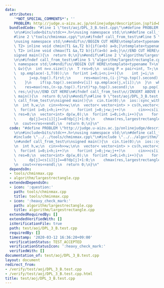 ```yaml
---
data:
  attributes:
    '*NOT_SPECIAL_COMMENTS*': ''
    PROBLEM: http://judge.u-aizu.ac.jp/onlinejudge/description.jsp?id=DPL_3_B
  bundledCode: "#line 1 \"test/aoj/DPL_3_B.test.cpp\"\n#define PROBLEM \"http://judge.u-aizu.ac.jp/onlinejudge/description.jsp?id=DPL_3_B\"\
    \n\n#include<bits/stdc++.h>\nusing namespace std;\n\n#define call_from_test\n\
    #line 2 \"tools/chminmax.cpp\"\n\n#ifndef call_from_test\n#line 5 \"tools/chminmax.cpp\"\
    \nusing namespace std;\n#endif\n//BEGIN CUT HERE\ntemplate<typename T1,typename\
    \ T2> inline void chmin(T1 &a,T2 b){if(a>b) a=b;}\ntemplate<typename T1,typename\
    \ T2> inline void chmax(T1 &a,T2 b){if(a<b) a=b;}\n//END CUT HERE\n#ifndef call_from_test\n\
    signed main(){\n  return 0;\n}\n#endif\n#line 2 \"algorithm/largestrectangle.cpp\"\
    \n\n#ifndef call_from_test\n#line 5 \"algorithm/largestrectangle.cpp\"\nusing\
    \ namespace std;\n#endif\n//BEGIN CUT HERE\ntemplate<typename T>\nT largestrectangle(vector<T>\
    \ &v){\n  int n=v.size();\n  T res=0;\n  using P = pair<int, T>;\n  stack<P> sp;\n\
    \  sp.emplace(-1,T(0));\n  for(int i=0;i<n;i++){\n    int j=i;\n    while(sp.top().second>v[i]){\n\
    \      j=sp.top().first;\n      res=max(res,(i-j)*sp.top().second);\n      sp.pop();\n\
    \    }\n    if(sp.top().second<v[i]) sp.emplace(j,v[i]);\n  }\n  while(!sp.empty()){\n\
    \    res=max(res,(n-sp.top().first)*sp.top().second);\n    sp.pop();\n  }\n  return\
    \ res;\n}\n//END CUT HERE\n#ifndef call_from_test\n//INSERT ABOVE HERE\nsigned\
    \ main(){\n  return 0;\n}\n#endif\n#line 9 \"test/aoj/DPL_3_B.test.cpp\"\n#undef\
    \ call_from_test\n\nsigned main(){\n  cin.tie(0);\n  ios::sync_with_stdio(0);\n\
    \n  int h,w;\n  cin>>h>>w;\n\n  vector< vector<int> > cs(h,vector<int>(w));\n\
    \  for(int i=0;i<h;i++)\n    for(int j=0;j<w;j++)\n      cin>>cs[i][j];\n\n  int\
    \ res=0;\n  vector<int> dp(w,0);\n  for(int i=0;i<h;i++){\n    for(int j=0;j<w;j++)\n\
    \      dp[j]=cs[i][j]==0?dp[j]+1:0;\n    chmax(res,largestrectangle(dp));\n  }\n\
    \n  cout<<res<<endl;\n  return 0;\n}\n"
  code: "#define PROBLEM \"http://judge.u-aizu.ac.jp/onlinejudge/description.jsp?id=DPL_3_B\"\
    \n\n#include<bits/stdc++.h>\nusing namespace std;\n\n#define call_from_test\n\
    #include \"../../tools/chminmax.cpp\"\n#include \"../../algorithm/largestrectangle.cpp\"\
    \n#undef call_from_test\n\nsigned main(){\n  cin.tie(0);\n  ios::sync_with_stdio(0);\n\
    \n  int h,w;\n  cin>>h>>w;\n\n  vector< vector<int> > cs(h,vector<int>(w));\n\
    \  for(int i=0;i<h;i++)\n    for(int j=0;j<w;j++)\n      cin>>cs[i][j];\n\n  int\
    \ res=0;\n  vector<int> dp(w,0);\n  for(int i=0;i<h;i++){\n    for(int j=0;j<w;j++)\n\
    \      dp[j]=cs[i][j]==0?dp[j]+1:0;\n    chmax(res,largestrectangle(dp));\n  }\n\
    \n  cout<<res<<endl;\n  return 0;\n}\n"
  dependsOn:
  - tools/chminmax.cpp
  - algorithm/largestrectangle.cpp
  extendedDependsOn:
  - icon: ':question:'
    path: tools/chminmax.cpp
    title: tools/chminmax.cpp
  - icon: ':heavy_check_mark:'
    path: algorithm/largestrectangle.cpp
    title: algorithm/largestrectangle.cpp
  extendedRequiredBy: []
  extendedVerifiedWith: []
  isVerificationFile: true
  path: test/aoj/DPL_3_B.test.cpp
  requiredBy: []
  timestamp: '2020-03-12 16:36:20+09:00'
  verificationStatus: TEST_ACCEPTED
  verificationStatusIcon: ':heavy_check_mark:'
  verifiedWith: []
documentation_of: test/aoj/DPL_3_B.test.cpp
layout: document
redirect_from:
- /verify/test/aoj/DPL_3_B.test.cpp
- /verify/test/aoj/DPL_3_B.test.cpp.html
title: test/aoj/DPL_3_B.test.cpp
---
```

